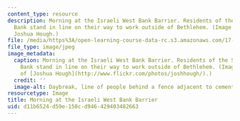 ```yaml
---
content_type: resource
description: Morning at the Israeli West Bank Barrier. Residents of the Southern West
  Bank stand in line on their way to work outside of Bethlehem. (Image courtesy of
  Joshua Hough.)
file: /media/https%3A/open-learning-course-data-rc.s3.amazonaws.com/17-506-ethnic-politics-ii-spring-2007/d11b6524d59e150cd946429403482663_17-506s07.jpg
file_type: image/jpeg
image_metadata:
  caption: Morning at the Israeli West Bank Barrier. Residents of the Southern West
    Bank stand in line on their way to work outside of Bethlehem. (Image courtesy
    of [Joshua Hough](http://www.flickr.com/photos/joshhough/).)
  credit: ''
  image-alt: Daybreak, line of people behind a fence adjacent to cement wall.
resourcetype: Image
title: Morning at the Israeli West Bank Barrier
uid: d11b6524-d59e-150c-d946-429403482663
---
```


